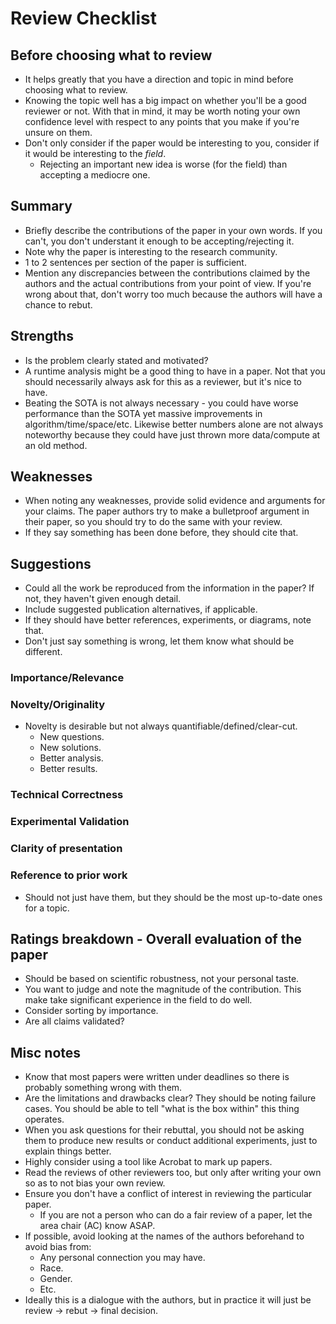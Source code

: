 # Review Checklist

## Before choosing what to review

- It helps greatly that you have a direction and topic in mind before choosing what to review.
- Knowing the topic well has a big impact on whether you'll be a good reviewer
or not. With that in mind, it may be worth noting your own confidence level with
respect to any points that you make if you're unsure on them.
- Don't only consider if the paper would be interesting to you, consider if it would be interesting to the *field*.
    - Rejecting an important new idea is worse (for the field) than accepting a mediocre one.

## Summary

- Briefly describe the contributions of the paper in your own words. If you can't, you don't understant it enough to be accepting/rejecting it.
- Note why the paper is interesting to the research community.
- 1 to 2 sentences per section of the paper is sufficient.
- Mention any discrepancies between the contributions claimed by the authors and
the actual contributions from your point of view. If you're wrong about that,
don't worry too much because the authors will have a chance to rebut.

## Strengths

- Is the problem clearly stated and motivated?
- A runtime analysis might be a good thing to have in a paper. Not that you should necessarily always ask for this as a reviewer, but it's nice to have.
- Beating the SOTA is not always necessary - you could have worse performance
than the SOTA yet massive improvements in algorithm/time/space/etc. Likewise
better numbers alone are not always noteworthy because they could have just
thrown more data/compute at an old method.

## Weaknesses

- When noting any weaknesses, provide solid evidence and arguments for your
claims. The paper authors try to make a bulletproof argument in their paper, so
you should try to do the same with your review.
- If they say something has been done before, they should cite that.

## Suggestions

- Could all the work be reproduced from the information in the paper? If not, they haven't given enough detail.
- Include suggested publication alternatives, if applicable.
- If they should have better references, experiments, or diagrams, note that.
- Don't just say something is wrong, let them know what should be different.

### Importance/Relevance

### Novelty/Originality
- Novelty is desirable but not always quantifiable/defined/clear-cut.
    - New questions.
    - New solutions.
    - Better analysis.
    - Better results.

### Technical Correctness

### Experimental Validation

### Clarity of presentation

### Reference to prior work

- Should not just have them, but they should be the most up-to-date ones for a topic.

## Ratings breakdown - Overall evaluation of the paper

- Should be based on scientific robustness, not your personal taste.
- You want to judge and note the magnitude of the contribution. This make take significant experience in the field to do well.
- Consider sorting by importance.
- Are all claims validated?

## Misc notes

- Know that most papers were written under deadlines so there is probably something wrong with them.
- Are the limitations and drawbacks clear? They should be noting failure cases. You should be able to tell "what is the box within" this thing operates.
- When you ask questions for their rebuttal, you should not be asking them to
produce new results or conduct additional experiments, just to explain things
better.
- Highly consider using a tool like Acrobat to mark up papers.
- Read the reviews of other reviewers too, but only after writing your own so as to not bias your own review.
- Ensure you don't have a conflict of interest in reviewing the particular paper.
    - If you are not a person who can do a fair review of a paper, let the area chair (AC) know ASAP.
- If possible, avoid looking at the names of the authors beforehand to avoid bias from:
    - Any personal connection you may have.
    - Race.
    - Gender.
    - Etc.
- Ideally this is a dialogue with the authors, but in practice it will just be review -> rebut -> final decision.